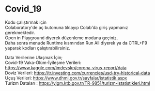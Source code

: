 # Covid_19

Kodu çalıştırmak için <br>
  Colaboratory'de aç butonuna tıklayıp Colab'da giriş yapmanız gerekmektedir.<br>
  Open in Playground diyerek düzenleme moduna geçiniz.<br>
  Daha sonra menude Runtime kısmından Run All diyerek ya da CTRL+F9 yaparak kodları çalıştırabilirsiniz.<br>


Data Verilerine Ulaşmak İçin;<br>
  Covid-19 Vaka-Ölüm-İyileşme Verileri: https://www.kaggle.com/imdevskp/corona-virus-report/data<br>
  Doviz Verileri: https://tr.investing.com/currencies/usd-try-historical-data<br>
  Uçuş Verileri: https://www.dhmi.gov.tr/sayfalar/istatistik.aspx<br>
  Turizm Dataları : https://yigm.ktb.gov.tr/TR-9851/turizm-istatistikleri.html<br>
